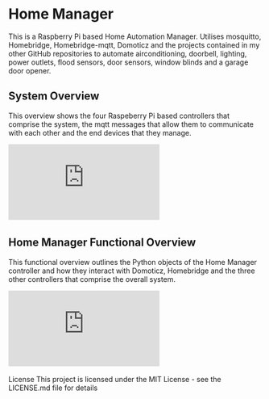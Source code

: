 # Home Manager
This is a Raspberry Pi based Home Automation Manager. Utilises mosquitto, Homebridge, Homebridge-mqtt, Domoticz and the projects contained in my other GitHub repositories to automate airconditioning, doorbell, lighting, power outlets, flood sensors, door sensors, window blinds and a garage door opener.

## System Overview
This overview shows the four Raspeberry Pi based controllers that comprise the system, the mqtt messages that allow them to communicate with each other and the end devices that they manage.

![alt text](https://github.com/roscoe81/Home-Manager/blob/master/Documentation/Home%20Automation%20Overview.pdf)

## Home Manager Functional Overview
This functional overview outlines the Python objects of the Home Manager controller and how they interact with Domoticz, Homebridge and the three other controllers that comprise the overall system.

![alt text](https://github.com/roscoe81/Home-Manager/blob/master/Documentation/Home%20Automation%20OOP%20Functional%20Overview.pdf)

License
This project is licensed under the MIT License - see the LICENSE.md file for details
